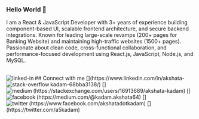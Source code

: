 ### Hello World 👋
I am a React & JavaScript Developer with 3+ years of experience building component-based UI, scalable frontend architecture, and secure backend integrations. Known for leading large-scale revamps (200+ pages for Banking Website) and maintaining high-traffic websites (1500+ pages). Passionate about clean code, cross-functional collaboration, and performance-focused development using React.js, JavaScript, Node.js, and MySQL.

<br>
## Connect with me
[<img align="left" alt="linked-in" src="https://img.shields.io/badge/linkedin-%230077B5.svg?&style=for-the-badge&logo=linkedin&logoColor=white" />](https://www.linkedin.com/in/akshata-kadam-68bba3138/)
[<img align="left" alt="stack-overflow" src="https://img.shields.io/badge/stack%20overflow-FE7A16?logo=stack-overflow&logoColor=white&style=for-the-badge" />](https://stackexchange.com/users/16913689/akshata-kadam)
[<img align="left" alt="medium" src="https://img.shields.io/badge/medium-%2312100E.svg?&style=for-the-badge&logo=medium&logoColor=white" />](https://medium.com/@kadam.akshata64)
[<img align="left" alt="facebook" src="https://img.shields.io/badge/facebook-%231877F2.svg?&style=for-the-badge&logo=facebook&logoColor=white" />](https://www.facebook.com/akshatadotkadam)
[<img align="left" alt="twitter" src="https://img.shields.io/badge/twitter-%231DA1F2.svg?&style=for-the-badge&logo=twitter&logoColor=white" />]
(https://twitter.com/a5kadam)
<br>
<br>

